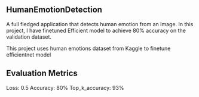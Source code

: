 ## HumanEmotionDetection
A full fledged application that detects human emotion from an Image.
In this project, I have finetuned Efficient model to achieve 80% accuracy on the validation dataset.

This project uses human emotions dataset from Kaggle to finetune efficientnet model

## Evaluation Metrics
Loss: 0.5
Accuracy: 80%
Top_k_accuracy: 93%

